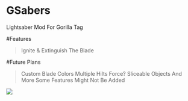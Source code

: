 # GSabers
Lightsaber Mod For Gorilla Tag

#Features
> Ignite & Extinguish The Blade

#Future Plans
> Custom Blade Colors
> Multiple Hilts
> Force?
> Sliceable Objects
> And More
Some Features Might Not Be Added 

![](https://github.com/LEPHROGFISH/GSabers/blob/main/GSabers.gif)

